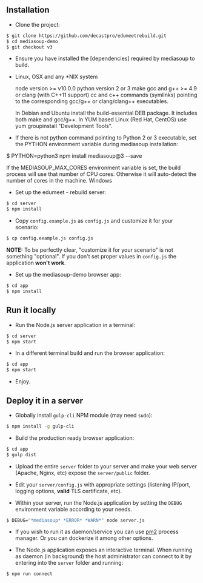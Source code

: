 ## Installation

* Clone the project:

```bash
$ git clone https://github.com/decastpro/edumeetrebuild.git
$ cd mediasoup-demo
$ git checkout v3
```

* Ensure you have installed the [dependencies] required by mediasoup to build.
 
* Linux, OSX and any *NIX system

    node version >= v10.0.0
    python version 2 or 3
    make
    gcc and g++ >= 4.9 or clang (with C++11 support)
    cc and c++ commands (symlinks) pointing to the corresponding gcc/g++ or clang/clang++ executables.

    In Debian and Ubuntu install the build-essential DEB package. It includes both make and gcc/g++.
    In YUM based Linux (Red Hat, CentOS) use yum groupinstall "Development Tools".
    
*  If there is not python command pointing to Python 2 or 3 executable, set the PYTHON environment variable during mediasoup installation:

$ PYTHON=python3 npm install mediasoup@3 --save

If the MEDIASOUP_MAX_CORES environment variable is set, the build process will use that number of CPU cores. Otherwise it will auto-detect the number of cores in the machine.
Windows



* Set up the edumeet - rebuild server:

```bash
$ cd server
$ npm install
```

* Copy `config.example.js` as `config.js` and customize it for your scenario:

```bash
$ cp config.example.js config.js
```

**NOTE:** To be perfectly clear, "customize it for your scenario" is not something "optional". If you don't set proper values in `config.js` the application **won't work**.

* Set up the mediasoup-demo browser app:

```bash
$ cd app
$ npm install
```


## Run it locally

* Run the Node.js server application in a terminal:

```bash
$ cd server
$ npm start
```

* In a different terminal build and run the browser application:

```bash
$ cd app
$ npm start
```

* Enjoy.


## Deploy it in a server

* Globally install `gulp-cli` NPM module (may need `sudo`):

```bash
$ npm install -g gulp-cli
```

* Build the production ready browser application:

```bash
$ cd app
$ gulp dist
```

* Upload the entire `server` folder to your server and make your web server (Apache, Nginx, etc) expose the `server/public` folder.

* Edit your `server/config.js` with appropriate settings (listening IP/port, logging options, **valid** TLS certificate, etc).

* Within your server, run the Node.js application by setting the `DEBUG` environment variable according to your needs.

```bash
$ DEBUG="*mediasoup* *ERROR* *WARN*" node server.js
```
* If you wish to run it as daemon/service you can use [pm2](https://www.npmjs.com/package/pm2) process manager. Or you can dockerize it among other options.

* The Node.js application exposes an interactive terminal. When running as daemon (in background) the host administrator can connect to it by entering into the `server` folder and running:

```bash
$ npm run connect
